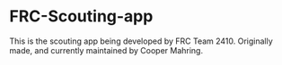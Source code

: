 FRC-Scouting-app
================

This is the scouting app being developed by FRC Team 2410. Originally made, and currently maintained by Cooper Mahring.
